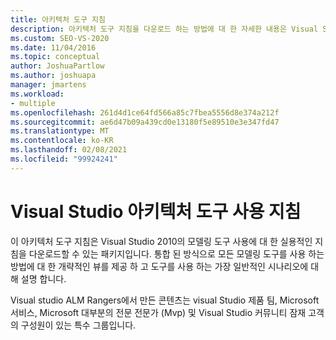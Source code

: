 ```yaml
---
title: 아키텍처 도구 지침
description: 아키텍처 도구 지침을 다운로드 하는 방법에 대 한 자세한 내용은 Visual Studio 2010의 모델링 도구 사용에 대 한 유용한 지침을 제공 합니다.
ms.custom: SEO-VS-2020
ms.date: 11/04/2016
ms.topic: conceptual
author: JoshuaPartlow
ms.author: joshuapa
manager: jmartens
ms.workload:
- multiple
ms.openlocfilehash: 261d4d1ce64fd566a85c7fbea5556d8e374a212f
ms.sourcegitcommit: ae6d47b09a439cd0e13180f5e89510e3e347fd47
ms.translationtype: MT
ms.contentlocale: ko-KR
ms.lasthandoff: 02/08/2021
ms.locfileid: "99924241"
---
```

# <a name="visual-studio-architecture-tooling-guidance"></a>Visual Studio 아키텍처 도구 사용 지침

이 아키텍처 도구 지침은 Visual Studio 2010의 모델링 도구 사용에 대 한 실용적인 지침을 다운로드할 수 있는 패키지입니다. 통합 된 방식으로 모든 모델링 도구를 사용 하는 방법에 대 한 개략적인 뷰를 제공 하 고 도구를 사용 하는 가장 일반적인 시나리오에 대해 설명 합니다.

Visual studio ALM Rangers에서 만든 콘텐츠는 visual Studio 제품 팀, Microsoft 서비스, Microsoft 대부분의 전문 전문가 (Mvp) 및 Visual Studio 커뮤니티 잠재 고객의 구성원이 있는 특수 그룹입니다.
